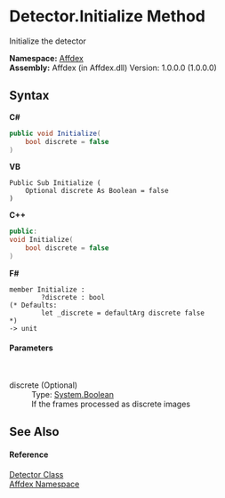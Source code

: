 # Detector.Initialize Method 
 

Initialize the detector

**Namespace:**&nbsp;<a href="b8038333-b12e-8ea1-a2ce-74c8d611fa89">Affdex</a><br />**Assembly:**&nbsp;Affdex (in Affdex.dll) Version: 1.0.0.0 (1.0.0.0)

## Syntax

**C#**<br />
``` C#
public void Initialize(
	bool discrete = false
)
```

**VB**<br />
``` VB
Public Sub Initialize ( 
	Optional discrete As Boolean = false
)
```

**C++**<br />
``` C++
public:
void Initialize(
	bool discrete = false
)
```

**F#**<br />
``` F#
member Initialize : 
        ?discrete : bool 
(* Defaults:
        let _discrete = defaultArg discrete false
*)
-> unit 

```


#### Parameters
&nbsp;<dl><dt>discrete (Optional)</dt><dd>Type: <a href="http://msdn2.microsoft.com/en-us/library/a28wyd50" target="_blank">System.Boolean</a><br />If the frames processed as discrete images</dd></dl>

## See Also


#### Reference
<a href="e77adb8c-90bf-d7f1-5c6c-2f3c419b5c61">Detector Class</a><br /><a href="b8038333-b12e-8ea1-a2ce-74c8d611fa89">Affdex Namespace</a><br />